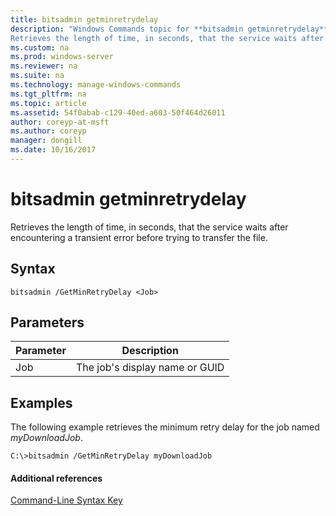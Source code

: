 ```yaml
---
title: bitsadmin getminretrydelay
description: "Windows Commands topic for **bitsadmin getminretrydelay** - 
Retrieves the length of time, in seconds, that the service waits after encountering a transient error before trying to transfer the file."
ms.custom: na
ms.prod: windows-server
ms.reviewer: na
ms.suite: na
ms.technology: manage-windows-commands
ms.tgt_pltfrm: na
ms.topic: article
ms.assetid: 54f0abab-c129-40ed-a603-50f464d26011
author: coreyp-at-msft
ms.author: coreyp
manager: dongill
ms.date: 10/16/2017
---
```


# bitsadmin getminretrydelay



Retrieves the length of time, in seconds, that the service waits after encountering a transient error before trying to transfer the file.

## Syntax

```
bitsadmin /GetMinRetryDelay <Job>
```

## Parameters

|Parameter|Description|
|---------|-----------|
|Job|The job's display name or GUID|

## <a name="BKMK_examples"></a>Examples

The following example retrieves the minimum retry delay for the job named *myDownloadJob*.
```
C:\>bitsadmin /GetMinRetryDelay myDownloadJob
```

#### Additional references

[Command-Line Syntax Key](command-line-syntax-key.md)
